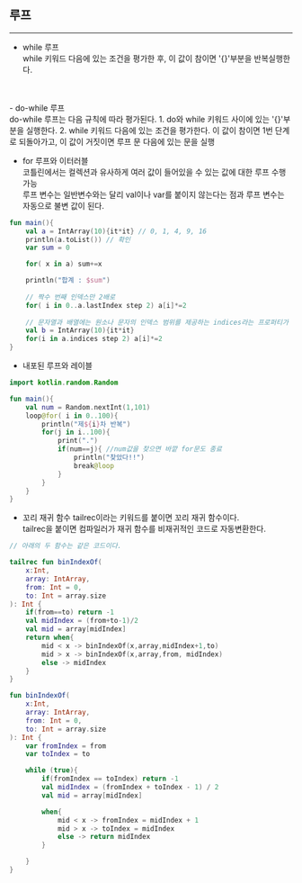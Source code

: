 ## 루프

---
- while 루프<br>
while 키워드 다음에 있는 조건을 평가한 후, 이 값이 참이면 '{}'부분을 반복실행한다.
<br>
<br>
- do-while 루프<br>
do-while 루프는 다음 규칙에 따라 평가된다.
1. do와 while 키워드 사이에 있는 '{}'부분을 실행한다.
2. while 키워드 다음에 있는 조건을 평가한다. 이 값이 참이면 1번 단계로 되돌아가고, 이 값이 거짓이면 루프 문 다음에 있는 문을 실행

- for 루프와 이터러블<br>
코틀린에서는 컬렉션과 유사하게 여러 값이 들어있을 수 있는 값에 대한 루프 수행 가능<br>
루프 변수는 일반변수와는 달리 val이나 var를 붙이지 않는다는 점과 루프 변수는 자동으로 불변 값이 된다.<br>
```kotlin
fun main(){
    val a = IntArray(10){it*it} // 0, 1, 4, 9, 16
    println(a.toList()) // 확인
    var sum = 0

    for( x in a) sum+=x

    println("합계 : $sum")
    
    // 짝수 번째 인덱스만 2배로
    for( i in 0..a.lastIndex step 2) a[i]*=2
    
    // 문자열과 배열에는 원소나 문자의 인덱스 범위를 제공하는 indices라는 프로퍼티가 있음
    val b = IntArray(10){it*it}
    for(i in a.indices step 2) a[i]*=2
}
```

- 내포된 루프와 레이블
```kotlin
import kotlin.random.Random

fun main(){
    val num = Random.nextInt(1,101)
    loop@for( i in 0..100){
        println("제${i}차 반복")
        for(j in i..100){
            print(".")
            if(num==j){ //num값을 찾으면 바깥 for문도 종료
                println("찾았다!!")
                break@loop
            }
        }
    }
}
```

- 꼬리 재귀 함수
tailrec이라는 키워드를 붙이면 꼬리 재귀 함수이다.<br>
tailrec을 붙이면 컴파일러가 재귀 함수를 비재귀적인 코드로 자동변환한다.

```kotlin
// 아래의 두 함수는 같은 코드이다.

tailrec fun binIndexOf(
    x:Int,
    array: IntArray,
    from: Int = 0,
    to: Int = array.size
): Int {
    if(from==to) return -1
    val midIndex = (from+to-1)/2
    val mid = array[midIndex]
    return when{
        mid < x -> binIndexOf(x,array,midIndex+1,to)
        mid > x -> binIndexOf(x,array,from, midIndex)
        else -> midIndex
    }
}

fun binIndexOf(
    x:Int,
    array: IntArray,
    from: Int = 0,
    to: Int = array.size
): Int {
    var fromIndex = from
    var toIndex = to

    while (true){
        if(fromIndex == toIndex) return -1
        val midIndex = (fromIndex + toIndex - 1) / 2
        val mid = array[midIndex]

        when{
            mid < x -> fromIndex = midIndex + 1
            mid > x -> toIndex = midIndex
            else -> return midIndex
        }

    }
}

```